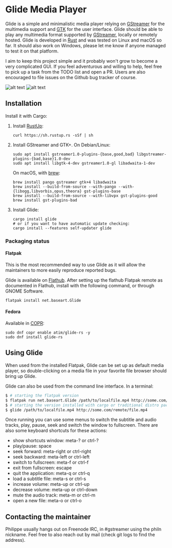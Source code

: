 # Glide Media Player

Glide is a simple and minimalistic media player relying on
[GStreamer](http://gstreamer.freedesktop.org) for the multimedia support
and [GTK](http://gtk.org) for the user interface. Glide should be able
to play any multimedia format supported by
[GStreamer](http://gstreamer.freedesktop.org), locally or remotely
hosted. Glide is developed in [Rust](http://rust-lang.org) and was
tested on Linux and macOS so far. It should also work on Windows, please
let me know if anyone managed to test it on that platform.

I aim to keep this project simple and it probably won't grow to become a
very complicated GUI. If you feel adventurous and willing to help, feel
free to pick up a task from the TODO list and open a PR. Users are also
encouraged to file issues on the Github bug tracker of course.

![alt text](https://github.com/philn/glide/raw/main/screenshot.png "Glide screenshot")
![alt text](https://github.com/philn/glide/raw/main/audio-screenshot.png "Glide audio playback screenshot")

## Installation

Install it with Cargo:

1.  Install [RustUp](https://rustup.rs):

        curl https://sh.rustup.rs -sSf | sh

2.  Install GStreamer and GTK+. On Debian/Linux:

        sudo apt install gstreamer1.0-plugins-{base,good,bad} libgstreamer-plugins-{bad,base}1.0-dev
        sudo apt install libgtk-4-dev gstreamer1.0-gl libadwaita-1-dev

    On macOS, with [brew](http://brew.sh):

        brew install pango gstreamer gtk+4 libadwaita
        brew install --build-from-source --with-pango --with-{libogg,libvorbis,opus,theora} gst-plugins-base
        brew install --build-from-source --with-libvpx gst-plugins-good
        brew install gst-plugins-bad

3.  Install Glide:

        cargo install glide
        # or if you want to have automatic update checking:
        cargo install --features self-updater glide

### Packaging status

#### Flatpak

This is the most recommended way to use Glide as it will allow the maintainers to more
easily reproduce reported bugs.

Glide is available on [Flathub](https://flathub.org/apps/details/net.baseart.Glide).
After setting up the flathub Flatpak remote as documented in Flathub, install with the following command, or
through GNOME Software.

    flatpak install net.baseart.Glide

#### Fedora

Available in [COPR](https://copr.fedorainfracloud.org/coprs/atim/glide-rs/):

    sudo dnf copr enable atim/glide-rs -y
    sudo dnf install glide-rs

## Using Glide

When used from the installed Flatpak, Glide can be set up as default media
player, so double-clicking on a media file in your favorite file browser should
bring up Glide.

Glide can also be used from the command line interface. In a terminal:

```bash
$ # starting the flatpak version
$ flatpak run net.baseart.Glide /path/to/localfile.mp4 http://some.com/remote/file.mp4
$ # starting the version installed with cargo or traditional distro packages
$ glide /path/to/localfile.mp4 http://some.com/remote/file.mp4
```

Once running you can use some menus to switch the subtitle and audio
tracks, play, pause, seek and switch the window to fullscreen. There are
also some keyboard shortcuts for these actions:

- show shortcuts window: meta-? or ctrl-?
- play/pause: space
- seek forward: meta-right or ctrl-right
- seek backward: meta-left or ctrl-left
- switch to fullscreen: meta-f or ctrl-f
- exit from fullscreen: escape
- quit the application: meta-q or ctrl-q
- load a subtitle file: meta-s or ctrl-s
- increase volume: meta-up or ctrl-up
- decrease volume: meta-up or ctrl-down
- mute the audio track: meta-m or ctrl-m
- open a new file: meta-o or ctrl-o

## Contacting the maintainer

Philippe usually hangs out on Freenode IRC, in \#gstreamer using the philn
nickname. Feel free to also reach out by mail (check git logs to find the
address).
